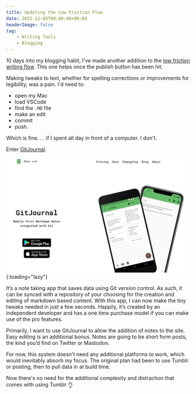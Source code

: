 ```yaml
---
title: Updating the Low Friction Flow
date: 2022-12-05T00:00:00+00:00
headerImage: false
tag: 
    - Writing Tools
    - Blogging
---
```


10 days into my blogging habit, I've made another addition to the [low friction writing flow](https://tonyedwardspz.co.uk/blog/low-friction-writing-flow/). This one helps once the publish button has been hit.

Making tweaks to text, whether for spelling corrections or improvements for legibility, was a pain. I'd need to:

- open my Mac
- load VSCode
- find the `.MD` file
- make an edit
- commit 
- push. 

Which is fine. . . if I spent all day in front of a computer. I don't.

Enter [GitJournal](https://gitjournal.io/).

![GitJournal Landing page](/assets/images/2022/git-journal.jpg "GitJournal Website Landing Page"){:loading="lazy"}

It’s a note taking app that saves data using Git version control. As such, it can be synced with a repository of your choosing for the creation and editing of markdown based content. With this app, I can now make the tiny tweaks needed in just a few seconds. Happily, it’s created by an independent developer and has a one time purchase model if you can make use of the pro features.

Primarily, I want to use GitJournal to allow the addition of notes to the site. Easy editing is an additional bonus. Notes are going to be short form posts, the kind you’d find on Twitter or Mastodon.

For now, this system doesn't need any additional platforms to work, which would inevitably absorb my focus. The original plan had been to use Tumblr or posting, then to pull data in at build time. 

Now there's no need for the additional complexity and distraction that comes with using Tumblr 👌
